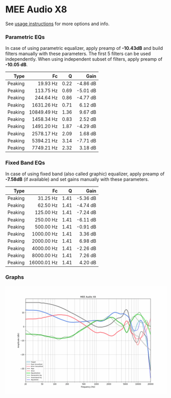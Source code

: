 # MEE Audio X8
See [usage instructions](https://github.com/jaakkopasanen/AutoEq#usage) for more options and info.

### Parametric EQs
In case of using parametric equalizer, apply preamp of **-10.43dB** and build filters manually
with these parameters. The first 5 filters can be used independently.
When using independent subset of filters, apply preamp of **-10.05 dB**.

| Type    | Fc          |    Q | Gain     |
|--------:|------------:|-----:|---------:|
| Peaking | 19.93 Hz    | 0.22 | -4.86 dB |
| Peaking | 113.75 Hz   | 0.69 | -5.01 dB |
| Peaking | 244.64 Hz   | 0.86 | -4.77 dB |
| Peaking | 1631.26 Hz  | 0.71 | 6.12 dB  |
| Peaking | 10849.49 Hz | 1.36 | 9.67 dB  |
| Peaking | 1458.34 Hz  | 0.83 | 2.52 dB  |
| Peaking | 1491.20 Hz  | 1.87 | -4.29 dB |
| Peaking | 2578.17 Hz  | 2.09 | 1.68 dB  |
| Peaking | 5394.21 Hz  | 3.14 | -7.71 dB |
| Peaking | 7749.21 Hz  | 2.32 | 3.18 dB  |

### Fixed Band EQs
In case of using fixed band (also called graphic) equalizer, apply preamp of **-7.58dB**
(if available) and set gains manually with these parameters.

| Type    | Fc          |    Q | Gain     |
|--------:|------------:|-----:|---------:|
| Peaking | 31.25 Hz    | 1.41 | -5.36 dB |
| Peaking | 62.50 Hz    | 1.41 | -4.74 dB |
| Peaking | 125.00 Hz   | 1.41 | -7.24 dB |
| Peaking | 250.00 Hz   | 1.41 | -6.11 dB |
| Peaking | 500.00 Hz   | 1.41 | -0.91 dB |
| Peaking | 1000.00 Hz  | 1.41 | 3.36 dB  |
| Peaking | 2000.00 Hz  | 1.41 | 6.98 dB  |
| Peaking | 4000.00 Hz  | 1.41 | -2.26 dB |
| Peaking | 8000.00 Hz  | 1.41 | 7.26 dB  |
| Peaking | 16000.01 Hz | 1.41 | 4.20 dB  |

### Graphs
![](./MEE%20Audio%20X8.png)